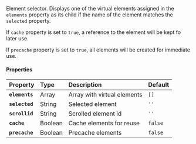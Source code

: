 Element selector. Displays one of the virtual elements assigned in the `elements` property as its child if the name of the element matches the `selected` property.

<io-element-demo element="io-selector" properties='{"elements": [["div", {"name": "first"}, "First content"], ["div", {"name": "second"}, "Second content"], ["div", {"name": "third"}, "Third content"], ["div", {"name": "fourth"}, "Fourth content"]], "selected": "first", "cache": false, "precache": false}' config='{"selected": ["io-option", {"options": ["first", "second", "third", "fourth"]}]}'></io-element-demo>

If `cache` property is set to `true`, a reference to the element will be kept fo later use.

If `precache` property is set to `true`, all elements will be created for immediate use.

#### Properties ####

| Property | Type | Description | Default |
|:---------|:-----|:------------|:--------|
| **`elements`** | Array    | Array with virtual elements | `[]`    |
| **`selected`** | String   | Selected element            | `''`    |
| **`scrollid`** | String   | Scrolled element id         | `''`    |
| **`cache`**    | Boolean  | Cache elements for reuse    | `false` |
| **`precache`** | Boolean  | Precache elements           | `false` |

